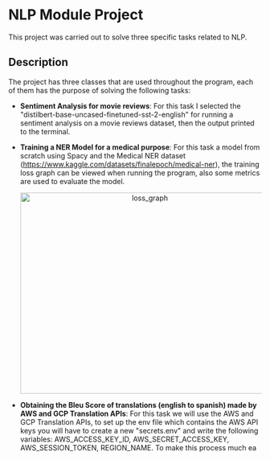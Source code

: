 # NLP Module Project

This project was carried out to solve three specific tasks related to NLP.

## Description

The project has three classes that are used throughout the program, each of them has the purpose of solving the following tasks:
* <b>Sentiment Analysis for movie reviews</b>:
    For this task I selected the "distilbert-base-uncased-finetuned-sst-2-english" for running a sentiment analysis on a movie reviews dataset, then the output printed     to the terminal.
* <b>Training a NER Model for a medical purpose</b>:
    For this task a model from scratch using Spacy and the Medical NER dataset (https://www.kaggle.com/datasets/finalepoch/medical-ner), the training loss graph can be     viewed when running the program, also some metrics are used to evaluate the model.
    
    <p align="center"><img style="width: 500px; height: 400px;" src="loss_graph.jpg" alt="loss_graph"></p>
    
* <b>Obtaining the Bleu Score of translations (english to spanish) made by AWS and GCP Translation APIs</b>:
    For this task we will use the AWS and GCP Translation APIs, to set up the env file which contains the AWS API keys you will have to create a new "secrets.env" and     write the following variables: AWS_ACCESS_KEY_ID, AWS_SECRET_ACCESS_KEY, AWS_SESSION_TOKEN, REGION_NAME.
    To make this process much ea